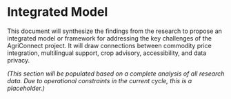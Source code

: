 # Integrated Model

This document will synthesize the findings from the research to propose an integrated model or framework for addressing the key challenges of the AgriConnect project. It will draw connections between commodity price integration, multilingual support, crop advisory, accessibility, and data privacy.

*(This section will be populated based on a complete analysis of all research data. Due to operational constraints in the current cycle, this is a placeholder.)*